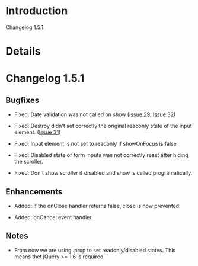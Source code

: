 # Introduction #

Changelog 1.5.1

# Details #

# Changelog 1.5.1 #

## Bugfixes ##

  * Fixed: Date validation was not called on show ([Issue 29](https://code.google.com/p/mobiscroll/issues/detail?id=29), [Issue 32](https://code.google.com/p/mobiscroll/issues/detail?id=32))

  * Fixed: Destroy didn't set correctly the original readonly state of the input element. ([Issue 31](https://code.google.com/p/mobiscroll/issues/detail?id=31))

  * Fixed: Input element is not set to readonly if showOnFocus is false

  * Fixed: Disabled state of form inputs was not correctly reset after hiding the scroller.

  * Fixed: Don't show scroller if disabled and show is called programatically.

## Enhancements ##

  * Added: if the onClose handler returns false, close is now prevented.

  * Added: onCancel event handler.

## Notes ##

  * From now we are using .prop to set readonly/disabled states. This means thet jQuery >= 1.6 is required.
